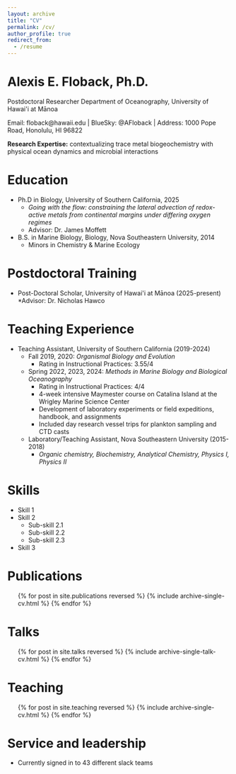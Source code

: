 ```yaml
---
layout: archive
title: "CV"
permalink: /cv/
author_profile: true
redirect_from:
  - /resume
---
```


**Alexis E. Floback, Ph.D.**
=====
Postdoctoral Researcher
Department of Oceanography, University of Hawai'i at Mānoa 

<div id="webaddress">
Email: floback@hawaii.edu |
BlueSky: @AFloback	|
Address: 1000 Pope Road, Honolulu, HI 96822

**Research Expertise:** contextualizing trace metal biogeochemistry with physical ocean dynamics and microbial interactions

Education
======
* Ph.D in Biology, University of Southern California, 2025
  * _Going with the flow: constraining the lateral advection of redox-active metals from continental margins under differing oxygen regimes_
  * Advisor: Dr. James Moffett
* B.S. in Marine Biology, Biology, Nova Southeastern University, 2014
  * Minors in Chemistry & Marine Ecology

Postdoctoral Training
======
* Post-Doctoral Scholar, University of Hawai'i at Mānoa (2025-present)
  *Advisor: Dr. Nicholas Hawco

Teaching Experience
======
* Teaching Assistant, University of Southern California (2019-2024)
  * Fall 2019, 2020: _Organismal Biology and Evolution_
    * Rating in Instructional Practices: 3.55/4
  * Spring 2022, 2023, 2024: _Methods in Marine Biology and Biological Oceanography_
    * Rating in Instructional Practices: 4/4
    * 4-week intensive Maymester course on Catalina Island at the Wrigley Marine Science Center
    * Development of laboratory experiments or field expeditions, handbook, and assignments
    * Included day research vessel trips for plankton sampling and CTD casts
  * Laboratory/Teaching Assistant, Nova Southeastern University (2015-2018)
    * _Organic chemistry, Biochemistry, Analytical Chemistry, Physics I, Physics II_


  
Skills
======
* Skill 1
* Skill 2
  * Sub-skill 2.1
  * Sub-skill 2.2
  * Sub-skill 2.3
* Skill 3

Publications
======
  <ul>{% for post in site.publications reversed %}
    {% include archive-single-cv.html %}
  {% endfor %}</ul>
  
Talks
======
  <ul>{% for post in site.talks reversed %}
    {% include archive-single-talk-cv.html  %}
  {% endfor %}</ul>
  
Teaching
======
  <ul>{% for post in site.teaching reversed %}
    {% include archive-single-cv.html %}
  {% endfor %}</ul>
  
Service and leadership
======
* Currently signed in to 43 different slack teams
